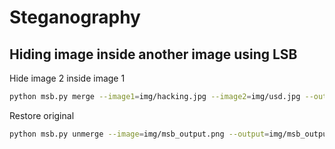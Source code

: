 # Steganography

## Hiding image inside another image using LSB

Hide image 2 inside image 1
```bash
python msb.py merge --image1=img/hacking.jpg --image2=img/usd.jpg --output=img/msb_output.png
```
Restore original

```bash
python msb.py unmerge --image=img/msb_output.png --output=img/msb_output2.png
```
